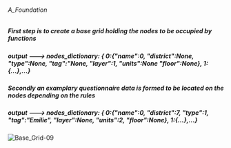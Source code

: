 ###### A_Foundation
##### First step is to create a base grid holding the nodes to be occupied by functions
##### output ---> nodes_dictionary: { 0:{"name":0, "district":None, "type":None, "tag":"None, "layer":1, "units":None "floor":None}, 1:{...},...}
##### Secondly an examplary questionnaire data is formed to be located on the nodes depending on the rules 
##### output ---> nodes_dictionary: { 0:{"name":0, "district":7, "type":1, "tag":"Emilie", "layer":None, "units":2, "floor":None}, 1:{...},...}

![Base_Grid-09](https://user-images.githubusercontent.com/92442677/139909711-817e30d7-a673-4c35-b8cf-56337b27c215.png)

